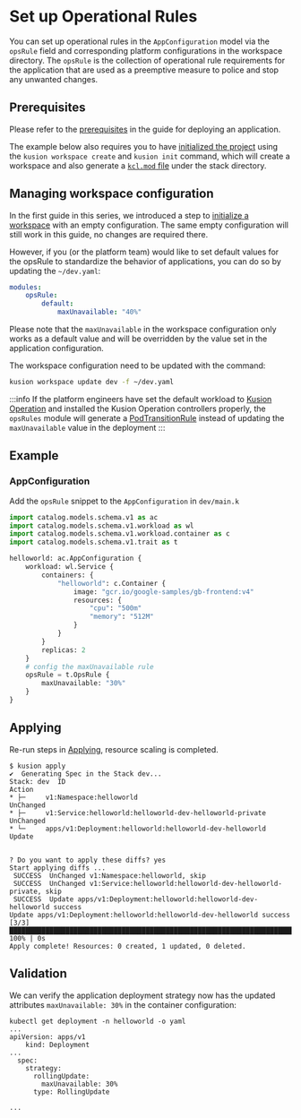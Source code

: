 # Set up Operational Rules

You can set up operational rules in the `AppConfiguration` model via the `opsRule` field and corresponding platform configurations in the workspace directory. The `opsRule` is the collection of operational rule requirements for the application that are used as a preemptive measure to police and stop any unwanted changes.

## Prerequisites

Please refer to the [prerequisites](deploy-application#prerequisites) in the guide for deploying an application.

The example below also requires you to have [initialized the project](deploy-application#initializing) using the `kusion workspace create` and `kusion init` command, which will create a workspace and also generate a [`kcl.mod` file](deploy-application#kclmod) under the stack directory.

## Managing workspace configuration

In the first guide in this series, we introduced a step to [initialize a workspace](deploy-application#initializing-workspace-configuration) with an empty configuration. The same empty configuration will still work in this guide, no changes are required there.

However, if you (or the platform team) would like to set default values for the opsRule to standardize the behavior of applications, you can do so by updating the `~/dev.yaml`:
```yaml
modules:
    opsRule:
        default:
            maxUnavailable: "40%"
```

Please note that the `maxUnavailable` in the workspace configuration only works as a default value and will be overridden by the value set in the application configuration.

The workspace configuration need to be updated with the command:
```bash
kusion workspace update dev -f ~/dev.yaml
```

:::info
If the platform engineers have set the default workload to [Kusion Operation](https://github.com/KusionStack/operating) and installed the Kusion Operation controllers properly, the `opsRules` module will generate a [PodTransitionRule](https://www.kusionstack.io/docs/operating/manuals/podtransitionrule) instead of updating the `maxUnavailable` value in the deployment
:::

## Example

### AppConfiguration

 Add the `opsRule` snippet to the `AppConfiguration` in `dev/main.k`

```py
import catalog.models.schema.v1 as ac
import catalog.models.schema.v1.workload as wl
import catalog.models.schema.v1.workload.container as c
import catalog.models.schema.v1.trait as t

helloworld: ac.AppConfiguration {
    workload: wl.Service {
        containers: {
            "helloworld": c.Container {
                image: "gcr.io/google-samples/gb-frontend:v4"
                resources: {
                    "cpu": "500m"
                    "memory": "512M"
                }
            }
        }
        replicas: 2
    }
    # config the maxUnavailable rule
    opsRule = t.OpsRule {
        maxUnavailable: "30%"
    }
}
```

## Applying

Re-run steps in [Applying](deploy-application#applying), resource scaling is completed.

```
$ kusion apply
✔︎  Generating Spec in the Stack dev...                                                                                                                                                                                                                                         
Stack: dev  ID                                                       Action
* ├─     v1:Namespace:helloworld                                  UnChanged
* ├─     v1:Service:helloworld:helloworld-dev-helloworld-private  UnChanged
* └─     apps/v1:Deployment:helloworld:helloworld-dev-helloworld  Update


? Do you want to apply these diffs? yes
Start applying diffs ...
 SUCCESS  UnChanged v1:Namespace:helloworld, skip                                                                                                                                                                                                                               
 SUCCESS  UnChanged v1:Service:helloworld:helloworld-dev-helloworld-private, skip                                                                                                                                                                                               
 SUCCESS  Update apps/v1:Deployment:helloworld:helloworld-dev-helloworld success                                                                                                                                                                                                
Update apps/v1:Deployment:helloworld:helloworld-dev-helloworld success [3/3] █████████████████████████████████████████████████████████████████████████████████████████████████████████████████████████████████████████████████████████████████████████████████████████ 100% | 0s
Apply complete! Resources: 0 created, 1 updated, 0 deleted.
```

## Validation

We can verify the application deployment strategy now has the updated attributes `maxUnavailable: 30%` in the container configuration:

```shell
kubectl get deployment -n helloworld -o yaml
...
apiVersion: apps/v1
    kind: Deployment
...
  spec:
    strategy:
      rollingUpdate:
        maxUnavailable: 30%
      type: RollingUpdate

...
```